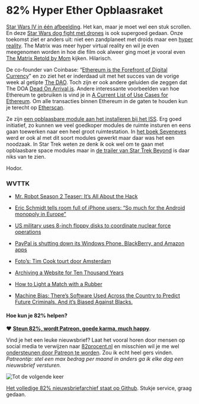 # 82% Hyper Ether Opblaasraket

[Star Wars IV in één afbeelding](http://swanh.net). Het kan, maar je moet wel een stuk scrollen. En deze [Star Wars dog fight met drones](http://www.theverge.com/2016/5/24/11761344/drone-star-wars-dogfight-sound-design-music) is ook supergoed gedaan. Onze toekomst ziet er anders uit: niet een zandplaneet met droids maar een [hyper reality](https://vimeo.com/166807261). The Matrix was meer hyper virtual reality en wil je even meegenomen worden in hoe die film ook alweer ging moet je vooral even [The Matrix Retold by Mom](https://youtu.be/OMf9GlLXouA) kijken. Hilarisch.

De co-founder van Coinbase: “[Ethereum is the Forefront of Digital Currency](https://medium.com/the-coinbase-blog/ethereum-is-the-forefront-of-digital-currency-5300298f6c75#.rfc0yzkbw)” en zo ziet het er inderdaad uit met het succes van de vorige week al getipte [The DAO](https://daohub.org). Toch zijn er ook andere geluiden die zeggen dat The DOA [Dead On Arrival is](https://steemit.com/crypto-news/@dan/is-the-dao-going-to-be-doa). Andere interessante voorbeelden van hoe Ethereum te gebruiken is vind je in [A Current List of Use Cases for Ethereum](https://medium.com/@AroundTheBlock_/a-current-list-of-use-cases-for-ethereum-b8caa5807553#.bt2yl24j4). Om alle transacties binnen Ethereum in de gaten te houden kun je terecht op [Etherscan](http://etherscan.io).

Ze zijn [een opblaasbare module aan het installeren bij het ISS](http://nos.nl/artikel/2107438-oppompen-nieuwe-module-iss-ruimtestation-mislukt.html). Erg goed initiatief, zo kunnen we veel goedkoper modules de ruimte insturen en eens gaan toewerken naar een heel groot ruimtestation. In [het boek Seveneves](https://www.goodreads.com/book/show/22816087-seveneves) werd er ook al met dit soort modules gewerkt maar daar was het een noodzaak. In Star Trek weten ze denk ik ook wel om te gaan met opblaasbare space modules maar in [de trailer van Star Trek Beyond](http://trailers.apple.com/trailers/paramount/startrekbeyond/) is daar niks van te zien.

Hodor.

### WVTTK

- [Mr. Robot Season 2 Teaser: It’s All About the Hack](http://screenrant.com/mr-robot-season-2-teaser-hack-evilcorp/)

- [Eric Schmidt tells room full of iPhone users: “So much for the Android monopoly in Europe”](http://www.theverge.com/circuitbreaker/2016/5/25/11766326/eric-schmidt-tells-room-full-of-iphone-users-so-much-for-the-android)

- [US military uses 8-inch floppy disks to coordinate nuclear force operations](http://www.cnbc.com/2016/05/25/us-military-uses-8-inch-floppy-disks-to-coordinate-nuclear-force-operations.html)

- [PayPal is shutting down its Windows Phone, BlackBerry, and Amazon apps](http://www.theverge.com/2016/5/25/11777422/paypal-killing-windows-phone-blackberry-fire-os-apps)

- [Foto’s: Tim Cook tourt door Amsterdam](http://www.onemorething.nl/2016/05/fotos-tim-cook-tourt-door-amsterdam/)

- [Archiving a Website for Ten Thousand Years](http://www.theatlantic.com/technology/archive/2016/05/archiving-a-website-for-ten-thousand-years/482385/)

- [How to Light a Match with a Rubber](https://www.youtube.com/watch?v=wd-awI3zTrg)

- [Machine Bias: There&#8217;s Software Used Across the Country to Predict Future Criminals. And it&#8217;s Biased Against Blacks.](https://www.propublica.org/article/machine-bias-risk-assessments-in-criminal-sentencing)

#### Hoe kun je 82% helpen?
❤️ [**Steun 82%, wordt Patreon, goede karma, much happy**](https://www.patreon.com/reinier).

Vind je het een leuke nieuwsbrief? Laat het vooral horen door mensen op social media te verwijzen naar [82procent.nl](http://82procent.nl) en misschien wil je me wel [ondersteunen door Patreon te worden](https://www.patreon.com/reinier). Zou ik echt heel gers vinden. _Patreontip: stel een max bedrag per maand in anders ga ik elke dag een nieuwsbrief versturen._

![Tot de volgende keer](https://media.giphy.com/media/lrAG3NWoiwhYk/giphy.gif)

[Het volledige 82% nieuwsbriefarchief staat op Github](http://github.com/reinier/82procent-nieuwsbrieven). Stukje service, graag gedaan.
